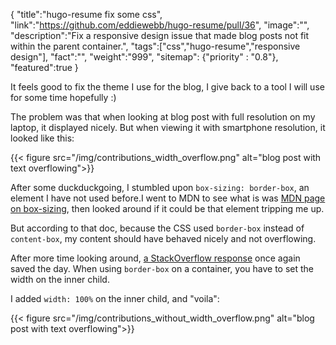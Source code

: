 {
    "title":"hugo-resume fix some css",
    "link":"https://github.com/eddiewebb/hugo-resume/pull/36",
    "image":"",
    "description":"Fix a responsive design issue that made blog posts not fit within the parent container.",
    "tags":["css","hugo-resume","responsive design"],
    "fact":"",
    "weight":"999",
    "sitemap": {"priority" : "0.8"},
	"featured":true
}

It feels good to fix the theme I use for the blog, I give back to a tool I will use for some time hopefully :)

The problem was that when looking at blog post with full resolution on my laptop, it displayed nicely. But when viewing it with smartphone resolution, it looked like this:

{{< figure src="/img/contributions_width_overflow.png" alt="blog post with text overflowing">}}

After some duckduckgoing, I stumbled upon `box-sizing: border-box`, an element I have not used before.I went to MDN to see what is was [MDN page on box-sizing](https://developer.mozilla.org/en-US/docs/Web/CSS/box-sizing), then looked around if it could be that element tripping me up. 

But according to that doc, because the CSS used `border-box` instead of `content-box`, my content should have behaved nicely and not overflowing. 

After more time looking around, [a StackOverflow response](https://stackoverflow.com/a/38892861/3729797) once again saved the day. When using `border-box` on a container, you have to set the width on the inner child. 

I added `width: 100%` on the inner child, and "voila":

{{< figure src="/img/contributions_without_width_overflow.png" alt="blog post with text overflowing">}}